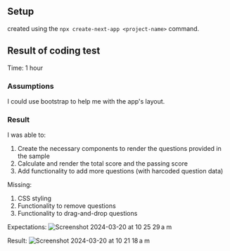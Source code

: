 ## Setup

created using the `npx create-next-app <project-name>` command.

## Result of coding test

Time: 1 hour

### Assumptions
I could use bootstrap to help me with the app's layout.

### Result
I was able to:
1. Create the necessary components to render the questions provided in the sample
2. Calculate and render the total score and the passing score
3. Add functionality to add more questions (with harcoded question data)

Missing:
1. CSS styling
2. Functionality to remove questions
3. Functionality to drag-and-drop questions

Expectations:
![Screenshot 2024-03-20 at 10 25 29 a m](https://github.com/cone/training/assets/1490415/fcbf4ec2-634f-4276-88fc-55d05c9e47e6)

Result:
![Screenshot 2024-03-20 at 10 21 18 a m](https://github.com/cone/training/assets/1490415/f4dcaa0a-1087-474d-9a5f-e38bb54daa07)

